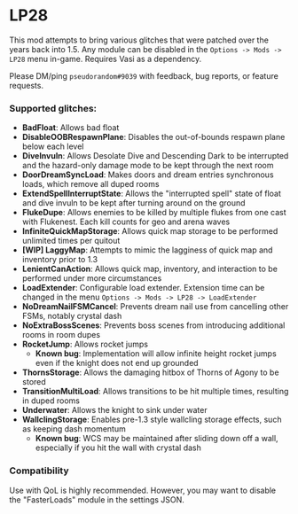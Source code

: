 ﻿# LP28
This mod attempts to bring various glitches that were patched over the years back into 1.5. Any module can be disabled in the `Options -> Mods -> LP28` menu in-game. Requires Vasi as a dependency.

Please DM/ping `pseudorandom#9039` with feedback, bug reports, or feature requests.

### Supported glitches:
- **BadFloat**: Allows bad float
- **DisableOOBRespawnPlane**: Disables the out-of-bounds respawn plane below each level
- **DiveInvuln**: Allows Desolate Dive and Descending Dark to be interrupted and the hazard-only damage mode to be kept through the next room
- **DoorDreamSyncLoad**: Makes doors and dream entries synchronous loads, which remove all duped rooms
- **ExtendSpellInterruptState**: Allows the "interrupted spell" state of float and dive invuln to be kept after turning around on the ground
- **FlukeDupe**: Allows enemies to be killed by multiple flukes from one cast with Flukenest. Each kill counts for geo and arena waves
- **InfiniteQuickMapStorage**: Allows quick map storage to be performed unlimited times per quitout
- **[WIP] LaggyMap**: Attempts to mimic the lagginess of quick map and inventory prior to 1.3
- **LenientCanAction**: Allows quick map, inventory, and interaction to be performed under more circumstances
- **LoadExtender**: Configurable load extender. Extension time can be changed in the menu `Options -> Mods -> LP28 -> LoadExtender`
- **NoDreamNailFSMCancel**: Prevents dream nail use from cancelling other FSMs, notably crystal dash
- **NoExtraBossScenes**: Prevents boss scenes from introducing additional rooms in room dupes
- **RocketJump**: Allows rocket jumps
  - **Known bug**: Implementation will allow infinite height rocket jumps even if the knight does not end up grounded
- **ThornsStorage**: Allows the damaging hitbox of Thorns of Agony to be stored
- **TransitionMultiLoad**: Allows transitions to be hit multiple times, resulting in duped rooms
- **Underwater**: Allows the knight to sink under water
- **WallclingStorage**: Enables pre-1.3 style wallcling storage effects, such as keeping dash momentum
  - **Known bug**: WCS may be maintained after sliding down off a wall, especially if you hit the wall with crystal dash

### Compatibility
Use with QoL is highly recommended. However, you may want to disable the "FasterLoads" module in the settings JSON.